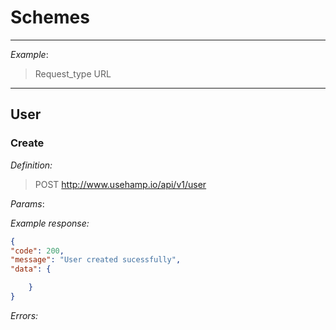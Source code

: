 # Schemes
---
*Example*:
> Request_type URL

---
## User

### Create
*Definition:*
> POST http://www.usehamp.io/api/v1/user

*Params*:
>

*Example response:*
```json
{
"code": 200,
"message": "User created sucessfully",
"data": {

    }
}
```

*Errors:*

